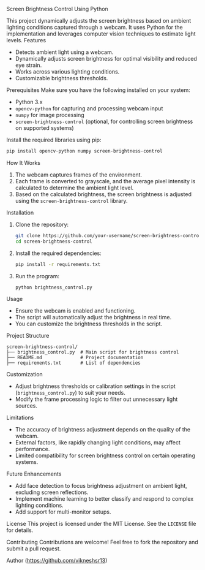 Screen Brightness Control Using Python

This project dynamically adjusts the screen brightness based on ambient lighting conditions captured through a webcam. It uses Python for the implementation and leverages computer vision techniques to estimate light levels.
Features
- Detects ambient light using a webcam.
- Dynamically adjusts screen brightness for optimal visibility and reduced eye strain.
- Works across various lighting conditions.
- Customizable brightness thresholds.

Prerequisites
Make sure you have the following installed on your system:
- Python 3.x
- `opencv-python` for capturing and processing webcam input
- `numpy` for image processing
- `screen-brightness-control` (optional, for controlling screen brightness on supported systems)

Install the required libraries using pip:
```bash
pip install opencv-python numpy screen-brightness-control
```

How It Works
1. The webcam captures frames of the environment.
2. Each frame is converted to grayscale, and the average pixel intensity is calculated to determine the ambient light level.
3. Based on the calculated brightness, the screen brightness is adjusted using the `screen-brightness-control` library.

Installation
1. Clone the repository:
   ```bash
   git clone https://github.com/your-username/screen-brightness-control.git
   cd screen-brightness-control
   ```

2. Install the required dependencies:
   ```bash
   pip install -r requirements.txt
   ```

3. Run the program:
   ```bash
   python brightness_control.py
   ```

Usage
- Ensure the webcam is enabled and functioning.
- The script will automatically adjust the brightness in real time.
- You can customize the brightness thresholds in the script.

Project Structure
```
screen-brightness-control/
├── brightness_control.py  # Main script for brightness control
├── README.md              # Project documentation
├── requirements.txt       # List of dependencies
```

 Customization
- Adjust brightness thresholds or calibration settings in the script (`brightness_control.py`) to suit your needs.
- Modify the frame processing logic to filter out unnecessary light sources.

 Limitations
- The accuracy of brightness adjustment depends on the quality of the webcam.
- External factors, like rapidly changing light conditions, may affect performance.
- Limited compatibility for screen brightness control on certain operating systems.

Future Enhancements
- Add face detection to focus brightness adjustment on ambient light, excluding screen reflections.
- Implement machine learning to better classify and respond to complex lighting conditions.
- Add support for multi-monitor setups.

 License
This project is licensed under the MIT License. See the `LICENSE` file for details.

 Contributing
Contributions are welcome! Feel free to fork the repository and submit a pull request.


 Author
(https://github.com/vikneshsr13)  
